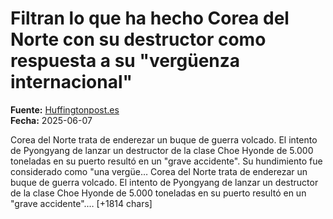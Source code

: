 # Filtran lo que ha hecho Corea del Norte con su destructor como respuesta a su "vergüenza internacional"

**Fuente:** [Huffingtonpost.es](https://www.huffingtonpost.es/global/filtran-hecho-corea-norte-destructor-respuesta-verguenza-internacional.html)  
**Fecha:** 2025-06-07

<![CDATA[<p>Corea del Norte trata de enderezar un buque de guerra volcado. El intento de Pyongyang de lanzar un destructor de la clase Choe Hyonde de 5.000 toneladas en su puerto resultó en un "grave accidente". Su hundimiento fue considerado como "una vergüe…

Corea del Norte trata de enderezar un buque de guerra volcado. El intento de Pyongyang de lanzar un destructor de la clase Choe Hyonde de 5.000 toneladas en su puerto resultó en un "grave accidente".… [+1814 chars]
